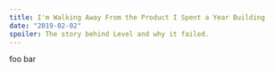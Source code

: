 ```yaml
---
title: I'm Walking Away From the Product I Spent a Year Building
date: "2019-02-02"
spoiler: The story behind Level and why it failed.
---
```


foo bar
